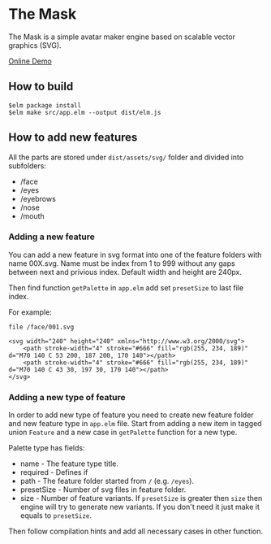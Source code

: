 # The Mask

The Mask is a simple avatar maker engine based on scalable vector graphics (SVG). 

[Online Demo](https://shiroari.github.io/themask/)

## How to build

```
$elm package install
$elm make src/app.elm --output dist/elm.js
```

## How to add new features

All the parts are stored under `dist/assets/svg/` folder and divided into subfolders:

* /face
* /eyes
* /eyebrows
* /nose
* /mouth

### Adding a new feature

You can add a new feature in svg format into one of the feature folders with name 00X.svg.
Name must be index from 1 to 999 without any gaps between next and privious index.
Default width and height are 240px.

Then find function `getPalette` in `app.elm` add set `presetSize` to last file index.

For example:

`file /face/001.svg`

```
<svg width="240" height="240" xmlns="http://www.w3.org/2000/svg">
    <path stroke-width="4" stroke="#666" fill="rgb(255, 234, 189)" d="M70 140 C 53 200, 187 200, 170 140"></path>
    <path stroke-width="4" stroke="#666" fill="rgb(255, 234, 189)" d="M70 140 C 43 30, 197 30, 170 140"></path>
</svg>
```

### Adding a new type of feature

In order to add new type of feature you need to create new feature folder and new feature type in `app.elm` file.
Start from adding a new item in tagged union `Feature` and a new case in `getPalette` function for a new type.

Palette type has fields:

* name - The feature type title.
* required - Defines if 
* path - The feature folder started from `/` (e.g. `/eyes`).
* presetSize - Number of svg files in feature folder.
* size - Number of feature variants. If `presetSize` is greater then `size` then engine will try to generate new variants. If you don't need it just make it equals to `presetSize`.

Then follow compilation hints and add all necessary cases in other function.
